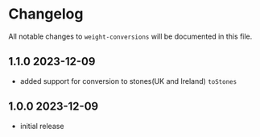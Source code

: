 # Changelog

All notable changes to `weight-conversions` will be documented in this file.

## 1.1.0 2023-12-09

- added support for conversion to stones(UK and Ireland) `toStones` 

## 1.0.0 2023-12-09

- initial release
